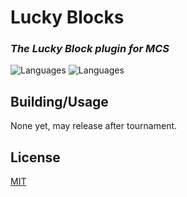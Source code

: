 # Lucky Blocks
### _The Lucky Block plugin for MCS_
![Languages](https://badgen.net/badge/language/Java/red) ![Languages](https://badgen.net/badge/framework/PaperMC/black)

## Building/Usage
None yet, may release after tournament.

## License
[MIT](https://choosealicense.com/licenses/mit/)
